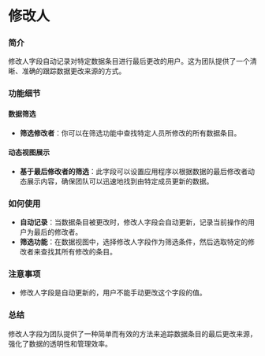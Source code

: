 # 修改人

### 简介

修改人字段自动记录对特定数据条目进行最后更改的用户。这为团队提供了一个清晰、准确的跟踪数据更改来源的方式。

### 功能细节

#### 数据筛选

* **筛选修改者**：你可以在筛选功能中查找特定人员所修改的所有数据条目。

#### 动态视图展示

* **基于最后修改者的筛选**：此字段可以设置应用程序以根据数据的最后修改者动态展示内容，确保团队可以迅速地找到由特定成员更新的数据。

### 如何使用

* **自动记录**：当数据条目被更改时，修改人字段会自动更新，记录当前操作的用户为最后的修改者。
* **筛选功能**：在数据视图中，选择修改人字段作为筛选条件，然后选取特定的修改者来查找其所有修改的条目。

### 注意事项

* 修改人字段是自动更新的，用户不能手动更改这个字段的值。

### 总结

修改人字段为团队提供了一种简单而有效的方法来追踪数据条目的最后更改来源，强化了数据的透明性和管理效率。

